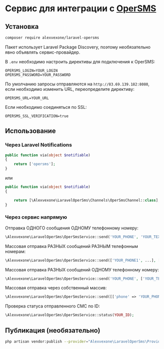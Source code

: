 # Сервис для интеграции с [OperSMS](https://opersms.uz/ru)

## Установка

```bash
composer require alexvexone/laravel-opersms
```

Пакет использует Laravel Package Discovery, поэтому необязательно явно объявлять сервис-провайдер. 

В `.env` необходимо настроить директивы для подключения к OperSMS:

`OPERSMS_LOGIN=YOUR_LOGIN`\
`OPERSMS_PASSWORD=YOUR_PASSWORD`

По умолчанию запросы отправляются на `http://83.69.139.182:8080`, если необходимо изменить URL, переопределите директиву:

`OPERSMS_URL=YOUR_URL`

Если необходимо соединяться по SSL:

`OPERSMS_SSL_VERIFICATION=true`

## Использование

### Через Laravel Notifications

```php
public function via(object $notifiable)
{
    return ['opersms'];
}
```

или

```php
public function via(object $notifiable)
{

    return [\Alexvexone\LaravelOperSms\Channels\OperSmsChannel::class];
}
```

### Через сервис напрямую

Отправка ОДНОГО сообщения ОДНОМУ телефонному номеру:

```php
\Alexvexone\LaravelOperSms\OperSmsService::send('YOUR_PHONE', 'YOUR_TEXT');
```

Массовая отправка РАЗНЫХ сообщений РАЗНЫМ телефонным номерам:

```php
\Alexvexone\LaravelOperSms\OperSmsService::send(['YOUR_PHONE1', ...], ['YOUR_TEXT1', ...]);
```

Массовая отправка РАЗНЫХ сообщений ОДНОМУ телефонному номеру:

```php
\Alexvexone\LaravelOperSms\OperSmsService::send('YOUR_PHONE', ['YOUR_TEXT1', ...]);
```

Массовая отправка через собственный массив:

```php
\Alexvexone\LaravelOperSms\OperSmsService::send([['phone' => 'YOUR_PHONE1', 'text' => 'YOUR_TEXT1'], ...]);
```

Проверка статуса отправленного СМС по ID:

```php
\Alexvexone\LaravelOperSms\OperSmsService::status(YOUR_ID);
```

## Публикация (необязательно)

```bash
php artisan vendor:publish --provider="Alexvexone\LaravelOperSms\Providers\OperSmsServiceProvider"
```
